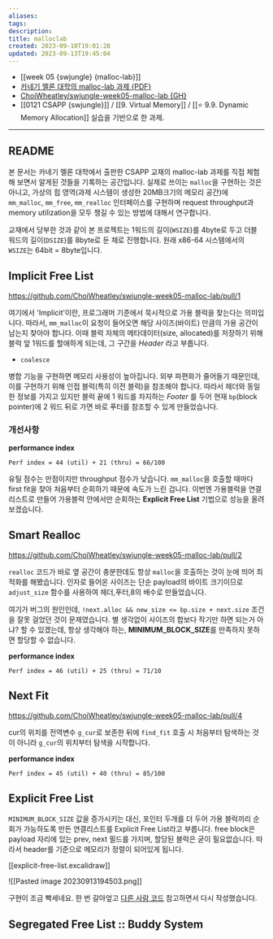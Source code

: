```yaml
---
aliases: 
tags: 
description:
title: malloclab
created: 2023-09-10T19:01:28
updated: 2023-09-13T19:45:04
---
```

- [[week 05 {swjungle} {malloc-lab}]]
- [카네기 멜론 대학의 malloc-lab 과제 {PDF}](http://csapp.cs.cmu.edu/3e/malloclab.pdf)
- [ChoiWheatley/swjungle-week05-malloc-lab {GH}](https://github.com/ChoiWheatley/swjungle-week05-malloc-lab)
- [[0121 CSAPP {swjungle}]] / [[9. Virtual Memory]] / [[⭐️ 9.9. Dynamic Memory Allocation]] 실습을 기반으로 한 과제.
___

## README

본 문서는 카네기 멜론 대학에서 출판한 CSAPP 교재의 malloc-lab 과제를 직접 체험해 보면서 알게된 것들을 기록하는 공간입니다. 실제로 쓰이는 `malloc`을 구현하는 것은 아니고, 가상의 힙 영역(과제 시스템이 생성한 20MB크기의 메모리 공간)에 `mm_malloc`, `mm_free`, `mm_realloc` 인터페이스를 구현하며 request throughput과 memory utilization을 모두 챙길 수 있는 방법에 대해서 연구합니다.

교재에서 당부한 것과 같이 본 프로젝트는 1워드의 길이(`WSIZE`)를 4byte로 두고 더블 워드의 길이(`DSIZE`)를 8byte로 둔 채로 진행합니다. 원래 x86-64 시스템에서의 `WSIZE`는 64bit = 8byte입니다.

## Implicit Free List

<https://github.com/ChoiWheatley/swjungle-week05-malloc-lab/pull/1>

여기에서 'Implicit'이란, 프로그래머 기준에서 묵시적으로 가용 블럭을 찾는다는 의미입니다. 따라서, `mm_malloc`이 요청이 들어오면 해당 사이즈(바이트) 만큼의 가용 공간이 남는지 찾아야 합니다. 이때 블럭 자체의 메타데이터(size, allocated)를 저장하기 위해 블럭 앞 1워드를 할애하게 되는데, 그 구간을 _Header_ 라고 부릅니다.

- `coalesce`

병합 기능을 구현하면 메모리 사용성이 높아집니다. 외부 파편화가 줄어들기 때문인데, 이를 구현하기 위해 인접 블럭(특히 이전 블럭)을 참조해야 합니다. 따라서 헤더와 동일한 정보를 가지고 있지만 블럭 끝에 1 워드를 차지하는 _Footer_ 를 두어 현재 `bp`(block pointer)에 2 워드 뒤로 가면 바로 푸터를 참조할 수 있게 만들었습니다.

### 개선사항

**performance index** 

```
Perf index = 44 (util) + 21 (thru) = 66/100
``` 

유틸 점수는 만점이지만 throughput 점수가 낮습니다. `mm_malloc`을 호출할 때마다 first fit을 찾아 처음부터 순회하기 때문에 속도가 느린 겁니다. 이번엔 가용블럭을 연결리스트로 만들어 가용블럭 안에서만 순회하는 **Explicit Free List** 기법으로 성능을 올려보겠습니다.

## Smart Realloc

<https://github.com/ChoiWheatley/swjungle-week05-malloc-lab/pull/2>

`realloc` 코드가 바로 옆 공간이 충분한데도 항상 `malloc`을 호출하는 것이 눈에 띄어 최적화를 해봤습니다. 인자로 들어온 사이즈는 단순 payload의 바이트 크기이므로 `adjust_size` 함수를 사용하여 헤더,푸터,8의 배수로 만들었습니다. 

여기가 버그의 원인인데, `!next.alloc && new_size <= bp.size + next.size`  조건을 잘못 걸었던 것이 문제였습니다. 별 생각없이 사이즈의 합보다 작기만 하면 되는거 아냐? 할 수 있겠는데, 항상 생각해야 하는, **MINIMUM_BLOCK_SIZE**를 만족하지 못하면 할당할 수 없습니다.

**performance index**

```
Perf index = 46 (util) + 25 (thru) = 71/10
```

## Next Fit

<https://github.com/ChoiWheatley/swjungle-week05-malloc-lab/pull/4>

cur의 위치를 전역변수 `g_cur`로 보존한 뒤에 `find_fit` 호출 시 처음부터 탐색하는 것이 아니라 `g_cur`의 위치부터 탐색을 시작합니다.

**performance index**

```
Perf index = 45 (util) + 40 (thru) = 85/100
```

## Explicit Free List

`MINIMUM_BLOCK_SIZE` 값을 증가시키는 대신, 포인터 두개를 더 두어 가용 블럭끼리 순회가 가능하도록 만든 연결리스트를 Explicit Free List라고 부릅니다. free block은 payload 자리에 있는 prev, next 필드를 가지며, 할당된 블럭은 굳이 필요없습니다. 따라서 header를 기준으로 메모리가 정렬이 되어있게 됩니다.

[[explicit-free-list.excalidraw]]  

![[Pasted image 20230913194503.png]]

구현이 조금 빡세네요. 한 번 갈아엎고 [다른 사람 코드](https://github.com/Ashwin0794/15-213_malloc_lab_explicit_list/blob/master/mm.c) 참고하면서 다시 작성했습니다.

## Segregated Free List :: Buddy System
